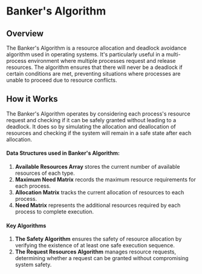 # Banker's Algorithm
## Overview
The Banker's Algorithm is a resource allocation and deadlock avoidance algorithm used in operating systems. It's particularly useful in a multi-process environment where multiple processes request and release resources. The algorithm ensures that there will never be a deadlock if certain conditions are met, preventing situations where processes are unable to proceed due to resource conflicts.
## How it Works
The Banker's Algorithm operates by considering each process's resource request and checking if it can be safely granted without leading to a deadlock. It does so by simulating the allocation and deallocation of resources and checking if the system will remain in a safe state after each allocation.
#### Data Structures used in Banker's Algorithm:
1. **Available Resources Array** stores the current number of available resources of each type.
2. **Maximum Need Matrix** records the maximum resource requirements for each process.
3. **Allocation Matrix** tracks the current allocation of resources to each process.
4. **Need Matrix** represents the additional resources required by each process to complete execution.
#### Key Algorithms
1. **The Safety Algorithm** ensures the safety of resource allocation by verifying the existence of at least one safe execution sequence.
2. **The Request Resources Algorithm** manages resource requests, determining whether a request can be granted without compromising system safety.